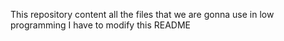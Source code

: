 This repository content all the files that we are gonna use in low programming
I have to modify this README